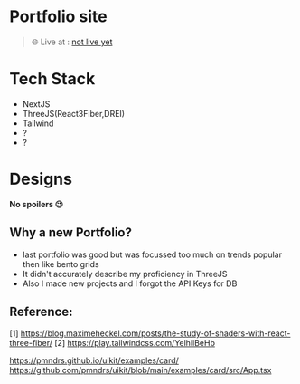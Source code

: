 # Portfolio site

> 🌐 Live at : [not live yet](tejasbhovad.com)

# Tech Stack

- NextJS
- ThreeJS(React3Fiber,DREI)
- Tailwind
- ?
- ?

# Designs

**No spoilers 😉**

## Why a new Portfolio?

- last portfolio was good but was focussed too much on trends popular then like bento grids
- It didn't accurately describe my proficiency in ThreeJS
- Also I made new projects and I forgot the API Keys for DB

## Reference:

[1] https://blog.maximeheckel.com/posts/the-study-of-shaders-with-react-three-fiber/
[2] https://play.tailwindcss.com/YelhilBeHb

https://pmndrs.github.io/uikit/examples/card/
https://github.com/pmndrs/uikit/blob/main/examples/card/src/App.tsx
